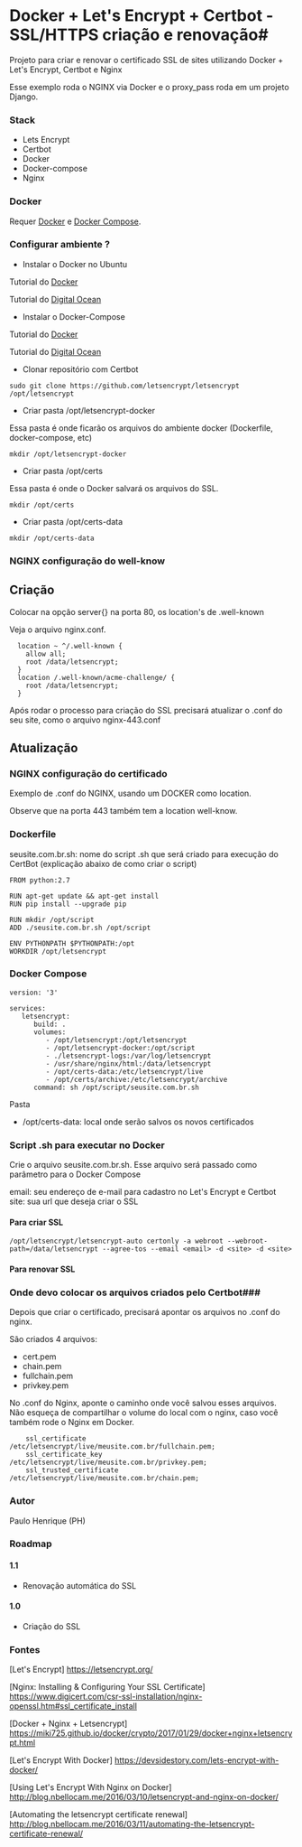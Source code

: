 # Docker + Let's Encrypt + Certbot - SSL/HTTPS criação e renovação#

Projeto para criar e renovar o certificado SSL de sites utilizando Docker + Let's Encrypt, Certbot e Nginx

Esse exemplo roda o NGINX via Docker e o proxy_pass roda em um projeto Django.


### Stack ###

- Lets Encrypt
- Certbot
- Docker
- Docker-compose
- Nginx


### Docker ###

Requer [Docker](https://docs.docker.com/install/) e
[Docker Compose](https://docs.docker.com/compose/install/).


### Configurar ambiente ? ###

* Instalar o Docker no Ubuntu

Tutorial do [Docker](https://docs.docker.com/install/linux/docker-ce/ubuntu/)

Tutorial do [Digital Ocean](https://www.digitalocean.com/community/tutorials/como-instalar-e-usar-o-docker-no-ubuntu-16-04-pt)


* Instalar o Docker-Compose

Tutorial do [Docker](https://docs.docker.com/compose/install/)

Tutorial do [Digital Ocean](https://www.digitalocean.com/community/tutorials/how-to-install-docker-compose-on-ubuntu-16-04)


* Clonar repositório com Certbot

```
sudo git clone https://github.com/letsencrypt/letsencrypt /opt/letsencrypt
```

* Criar pasta /opt/letsencrypt-docker

Essa pasta é onde ficarão os arquivos do ambiente docker (Dockerfile, docker-compose, etc)

```
mkdir /opt/letsencrypt-docker
```

* Criar pasta /opt/certs

Essa pasta é onde o Docker salvará os arquivos do SSL. 

```
mkdir /opt/certs
```


* Criar pasta /opt/certs-data

```
mkdir /opt/certs-data
```

### NGINX configuração do well-know ###

## Criação ##

Colocar na opção server{} na porta 80, os location's de .well-known

Veja o arquivo nginx.conf.

```
  location ~ ^/.well-known {
    allow all;
    root /data/letsencrypt;
  }
  location /.well-known/acme-challenge/ {
    root /data/letsencrypt;
  }

```

Após rodar o processo para criação do SSL precisará atualizar o .conf do seu site, como o arquivo nginx-443.conf

## Atualização ##




### NGINX configuração do certificado ###

Exemplo de .conf do NGINX, usando um DOCKER como location.

Observe que na porta 443 também tem a location well-know.


### Dockerfile ###


seusite.com.br.sh: nome do script .sh que será criado para execução do CertBot (explicação abaixo de como criar o script)


```
FROM python:2.7

RUN apt-get update && apt-get install
RUN pip install --upgrade pip

RUN mkdir /opt/script
ADD ./seusite.com.br.sh /opt/script

ENV PYTHONPATH $PYTHONPATH:/opt
WORKDIR /opt/letsencrypt

```


### Docker Compose ###

```
version: '3'

services:
   letsencrypt:
      build: .
      volumes:
         - /opt/letsencrypt:/opt/letsencrypt
         - /opt/letsencrypt-docker:/opt/script
         - ./letsencrypt-logs:/var/log/letsencrypt
         - /usr/share/nginx/html:/data/letsencrypt
         - /opt/certs-data:/etc/letsencrypt/live
         - /opt/certs/archive:/etc/letsencrypt/archive
      command: sh /opt/script/seusite.com.br.sh

```


Pasta 
- /opt/certs-data: local onde serão salvos os novos certificados


### Script .sh para executar no Docker ###

Crie o arquivo seusite.com.br.sh. Esse arquivo será passado como parâmetro para o Docker Compose

email: seu endereço de e-mail para cadastro no Let's Encrypt e Certbot
site: sua url que deseja criar o SSL

#### Para criar SSL ###

```
/opt/letsencrypt/letsencrypt-auto certonly -a webroot --webroot-path=/data/letsencrypt --agree-tos --email <email> -d <site> -d <site>
```

#### Para renovar SSL ####



### Onde devo colocar os arquivos criados pelo Certbot###

Depois que criar o certificado, precisará apontar os arquivos no .conf do nginx.

São criados 4 arquivos:
* cert.pem
* chain.pem
* fullchain.pem
* privkey.pem


No .conf do Nginx, aponte o caminho onde você salvou esses arquivos.
Não esqueça de compartilhar o volume do local com o nginx, caso você também rode o Nginx em Docker.

```
    ssl_certificate           /etc/letsencrypt/live/meusite.com.br/fullchain.pem;
    ssl_certificate_key       /etc/letsencrypt/live/meusite.com.br/privkey.pem;
    ssl_trusted_certificate   /etc/letsencrypt/live/meusite.com.br/chain.pem;

```


### Autor ###
Paulo Henrique (PH)


### Roadmap ###


#### 1.1 ####

* Renovação automática do SSL 

#### 1.0 ####

* Criação do SSL


### Fontes ###
[Let's Encrypt] https://letsencrypt.org/

[Nginx: Installing & Configuring Your SSL Certificate] https://www.digicert.com/csr-ssl-installation/nginx-openssl.htm#ssl_certificate_install

[Docker + Nginx + Letsencrypt] https://miki725.github.io/docker/crypto/2017/01/29/docker+nginx+letsencrypt.html

[Let's Encrypt With Docker] https://devsidestory.com/lets-encrypt-with-docker/

[Using Let's Encrypt With Nginx on Docker] http://blog.nbellocam.me/2016/03/10/letsencrypt-and-nginx-on-docker/

[Automating the letsencrypt certificate renewal] http://blog.nbellocam.me/2016/03/11/automating-the-letsencrypt-certificate-renewal/

